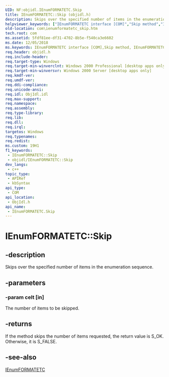 ```yaml
---
UID: NF:objidl.IEnumFORMATETC.Skip
title: IEnumFORMATETC::Skip (objidl.h)
description: Skips over the specified number of items in the enumeration sequence.
helpviewer_keywords: ["IEnumFORMATETC interface [COM]","Skip method","IEnumFORMATETC.Skip","IEnumFORMATETC::Skip","Skip","Skip method [COM]","Skip method [COM]","IEnumFORMATETC interface","_ole_ienumformatetc_skip","com.ienumformatetc_skip","objidl/IEnumFORMATETC::Skip"]
old-location: com\ienumformatetc_skip.htm
tech.root: com
ms.assetid: 5fdf81ee-df31-4702-8b5e-f540ca3e6602
ms.date: 12/05/2018
ms.keywords: IEnumFORMATETC interface [COM],Skip method, IEnumFORMATETC.Skip, IEnumFORMATETC::Skip, Skip, Skip method [COM], Skip method [COM],IEnumFORMATETC interface, _ole_ienumformatetc_skip, com.ienumformatetc_skip, objidl/IEnumFORMATETC::Skip
req.header: objidl.h
req.include-header: 
req.target-type: Windows
req.target-min-winverclnt: Windows 2000 Professional [desktop apps only]
req.target-min-winversvr: Windows 2000 Server [desktop apps only]
req.kmdf-ver: 
req.umdf-ver: 
req.ddi-compliance: 
req.unicode-ansi: 
req.idl: ObjIdl.idl
req.max-support: 
req.namespace: 
req.assembly: 
req.type-library: 
req.lib: 
req.dll: 
req.irql: 
targetos: Windows
req.typenames: 
req.redist: 
ms.custom: 19H1
f1_keywords:
 - IEnumFORMATETC::Skip
 - objidl/IEnumFORMATETC::Skip
dev_langs:
 - c++
topic_type:
 - APIRef
 - kbSyntax
api_type:
 - COM
api_location:
 - ObjIdl.h
api_name:
 - IEnumFORMATETC.Skip
---
```


# IEnumFORMATETC::Skip


## -description

Skips over the specified number of items in the enumeration sequence.

## -parameters

### -param celt [in]

The number of items to be skipped.

## -returns

If the method skips the number of items requested, the return value is S_OK. Otherwise, it is S_FALSE.

## -see-also

<a href="https://docs.microsoft.com/windows/desktop/api/objidl/nn-objidl-ienumformatetc">IEnumFORMATETC</a>

